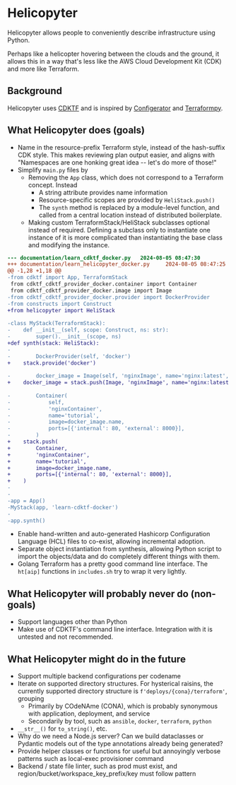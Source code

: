 # Helicopyter

Helicopyter allows people to conveniently describe infrastructure using Python.

Perhaps like a helicopter hovering between the clouds and the ground, it allows this in a way that's
less like the AWS Cloud Development Kit (CDK) and more like Terraform.

## Background
Helicopyter uses [CDKTF](https://github.com/hashicorp/terraform-cdk) and is inspired by
[Configerator](https://research.facebook.com/file/877841159827226/holistic-configuration-management-at-facebook.pdf) and
[Terraformpy](https://github.com/NerdWalletOSS/terraformpy).

## What Helicopyter does (goals)
- Name in the resource-prefix Terraform style, instead of the hash-suffix CDK style. This makes
  reviewing plan output easier, and aligns with "Namespaces are one honking great idea -- let's do
  more of those!"
- Simplify `main.py` files by
    * Removing the `App` class, which does not correspond to a Terraform concept. Instead
        - A string attribute provides name information
        - Resource-specific scopes are provided by `HeliStack.push()`
        - The `synth` method is replaced by a module-level function, and called from a central
          location instead of distributed boilerplate.
    * Making custom TerraformStack/HeliStack subclasses optional instead of required. Defining a
      subclass only to instantiate one instance of it is more complicated than instantiating the
      base class and modifying the instance.
```diff
--- documentation/learn_cdktf_docker.py   2024-08-05 08:47:30
+++ documentation/learn_helicopyter_docker.py     2024-08-05 08:47:25
@@ -1,28 +1,18 @@
-from cdktf import App, TerraformStack
 from cdktf_cdktf_provider_docker.container import Container
 from cdktf_cdktf_provider_docker.image import Image
-from cdktf_cdktf_provider_docker.provider import DockerProvider
-from constructs import Construct
+from helicopyter import HeliStack
 
-class MyStack(TerraformStack):
-    def __init__(self, scope: Construct, ns: str):
-        super().__init__(scope, ns)
+def synth(stack: HeliStack):
- 
-        DockerProvider(self, 'docker')
+    stack.provide('docker')
 
-        docker_image = Image(self, 'nginxImage', name='nginx:latest', keep_locally=False)
+    docker_image = stack.push(Image, 'nginxImage', name='nginx:latest', keep_locally=False)
 
-        Container(
-            self,
-            'nginxContainer',
-            name='tutorial',
-            image=docker_image.name,
-            ports=[{'internal': 80, 'external': 8000}],
-        )
+    stack.push(
+        Container,
+        'nginxContainer',
+        name='tutorial',
+        image=docker_image.name,
+        ports=[{'internal': 80, 'external': 8000}],
+    )
-
-
-app = App()
-MyStack(app, 'learn-cdktf-docker')
-
-app.synth()
```
- Enable hand-written and auto-generated Hashicorp Configuration Language (HCL) files to
  co-exist, allowing incremental adoption.
- Separate object instantiation from synthesis, allowing Python script to import the objects/data
  and do completely different things with them.
- Golang Terraform has a pretty good command line interface. The `ht[aip]` functions in
  `includes.sh` try to wrap it very lightly.

## What Helicopyter will probably never do (non-goals)
- Support languages other than Python
- Make use of CDKTF's command line interface. Integration with it is untested and not recommended.

## What Helicopyter might do in the future
- Support multiple backend configurations per codename
- Iterate on supported directory structures. For hysterical raisins, the currently supported
  directory structure is `f'deploys/{cona}/terraform'`, grouping
    * Primarily by COdeNAme (CONA), which is probably synonymous with application, deployment, and service
    * Secondarily by tool, such as `ansible`, `docker`, `terraform`, `python`
- `__str__()` for `to_string()`, etc.
- Why do we need a Node.js server? Can we build dataclasses or Pydantic models out of the type annotations already being
  generated?
- Provide helper classes or functions for useful but annoyingly verbose patterns such as local-exec provisioner command
- Backend / state file linter, such as prod must exist, and region/bucket/workspace_key_prefix/key must follow pattern
